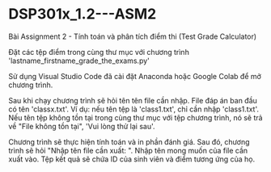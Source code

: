 # DSP301x_1.2---ASM2
Bài Assignment 2 - Tính toán và phân tích điểm thi (Test Grade Calculator) 

Đặt các tệp điểm trong cùng thư mục với chương trình 'lastname_firstname_grade_the_exams.py'

Sử dụng Visual Studio Code đã cài đặt Anaconda hoặc Google Colab để mở chương trình.

Sau khi chạy chương trình sẽ hỏi tên tên file cần nhập. File đáp án ban đầu có tên 'classx.txt'. Ví dụ: nếu tên tệp là 'class1.txt', chỉ cần nhập 'class1.txt'. Nếu tên tệp không tồn tại trong cùng thư mục với tệp chương trình, nó sẽ trả về "File không tồn tại", 'Vui lòng thử lại sau'.

Chương trình sẽ thực hiện tính toán và in phần đánh giá. Sau đó, chương trình sẽ hỏi "Nhập tên file cần xuất: ". Nhập tên mong muốn của file cần xuất vào. Tệp kết quả sẽ chứa ID của sinh viên và điểm tương ứng của họ.
